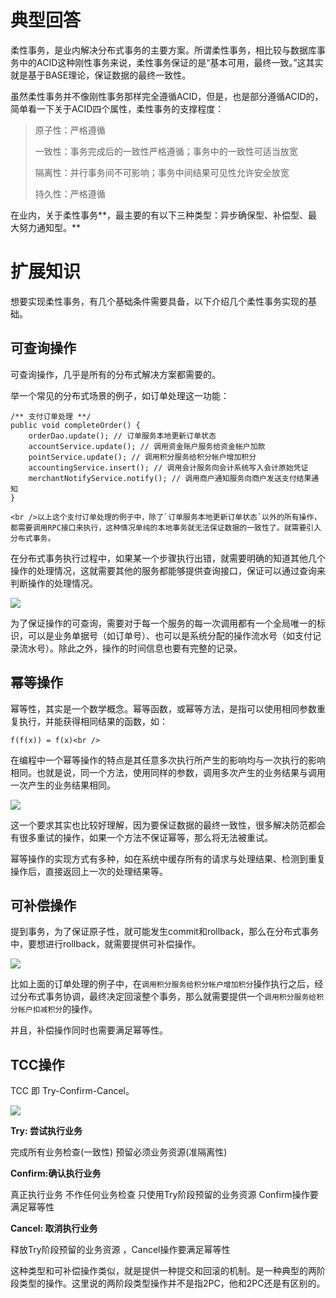 # 典型回答

柔性事务，是业内解决分布式事务的主要方案。所谓柔性事务，相比较与数据库事务中的ACID这种刚性事务来说，柔性事务保证的是“基本可用，最终一致。”这其实就是基于BASE理论，保证数据的最终一致性。

虽然柔性事务并不像刚性事务那样完全遵循ACID，但是，也是部分遵循ACID的，简单看一下关于ACID四个属性，柔性事务的支撑程度：

> 原子性：严格遵循
>  
> 一致性：事务完成后的一致性严格遵循；事务中的一致性可适当放宽
>  
> 隔离性：并行事务间不可影响；事务中间结果可见性允许安全放宽
>  
> 持久性：严格遵循


在业内，关于柔性事务**，最主要的有以下三种类型：异步确保型、补偿型、最大努力通知型。**

# 扩展知识

想要实现柔性事务，有几个基础条件需要具备，以下介绍几个柔性事务实现的基础。
## 可查询操作

可查询操作，几乎是所有的分布式解决方案都需要的。

举一个常见的分布式场景的例子，如订单处理这一功能：

 
```
/** 支付订单处理 **/
public void completeOrder() {
    orderDao.update(); // 订单服务本地更新订单状态
    accountService.update(); // 调用资金账户服务给资金帐户加款
    pointService.update(); // 调用积分服务给积分帐户增加积分
    accountingService.insert(); // 调用会计服务向会计系统写入会计原始凭证
    merchantNotifyService.notify(); // 调用商户通知服务向商户发送支付结果通知
}
```
    <br />以上这个支付订单处理的例子中，除了`订单服务本地更新订单状态`以外的所有操作，都需要调用RPC接口来执行，这种情况单纯的本地事务就无法保证数据的一致性了。就需要引入分布式事务。

在分布式事务执行过程中，如果某一个步骤执行出错，就需要明确的知道其他几个操作的处理情况，这就需要其他的服务都能够提供查询接口，保证可以通过查询来判断操作的处理情况。

![](https://cdn.nlark.com/yuque/0/2023/png/5378072/1676785247749-a617e323-d682-4086-a8de-d8a70ef7a7f6.png#averageHue=%23fefbf7&clientId=u6327d0e3-7723-4&from=paste&id=u41dc74a1&originHeight=235&originWidth=436&originalType=url&ratio=1.25&rotation=0&showTitle=false&status=done&style=none&taskId=u04c619b5-d53f-4abd-8e7e-a0e0a794e69&title=)

为了保证操作的可查询，需要对于每一个服务的每一次调用都有一个全局唯一的标识，可以是业务单据号（如订单号）、也可以是系统分配的操作流水号（如支付记录流水号）。除此之外，操作的时间信息也要有完整的记录。

## 幂等操作

幂等性，其实是一个数学概念。幂等函数，或幂等方法，是指可以使用相同参数重复执行，并能获得相同结果的函数，如：

    f(f(x)) = f(x)<br />    

在编程中一个幂等操作的特点是其任意多次执行所产生的影响均与一次执行的影响相同。也就是说，同一个方法，使用同样的参数，调用多次产生的业务结果与调用一次产生的业务结果相同。

![](https://cdn.nlark.com/yuque/0/2023/png/5378072/1676785273318-04757d3e-a013-456e-adf0-865bd75e2e1b.png#averageHue=%23fefefe&clientId=u6327d0e3-7723-4&from=paste&id=u13eca689&originHeight=271&originWidth=419&originalType=url&ratio=1.25&rotation=0&showTitle=false&status=done&style=none&taskId=u03d4aa5f-1ff8-4b20-ab39-ff79c2b9f70&title=)

这一个要求其实也比较好理解，因为要保证数据的最终一致性，很多解决防范都会有很多重试的操作，如果一个方法不保证幂等，那么将无法被重试。

幂等操作的实现方式有多种，如在系统中缓存所有的请求与处理结果、检测到重复操作后，直接返回上一次的处理结果等。

## 可补偿操作

提到事务，为了保证原子性，就可能发生commit和rollback，那么在分布式事务中，要想进行rollback，就需要提供可补偿操作。

![](https://cdn.nlark.com/yuque/0/2023/png/5378072/1676785294019-870c530a-8c74-480e-9d59-517e0d0b29d0.png#averageHue=%23fefefe&clientId=u6327d0e3-7723-4&from=paste&id=u39e718fc&originHeight=241&originWidth=388&originalType=url&ratio=1.25&rotation=0&showTitle=false&status=done&style=none&taskId=u5d01da3a-af35-42af-8ea9-b2319ecce40&title=)

比如上面的订单处理的例子中，在`调用积分服务给积分帐户增加积分`操作执行之后，经过分布式事务协调，最终决定回滚整个事务，那么就需要提供一个`调用积分服务给积分帐户扣减积分`的操作。

并且，补偿操作同时也需要满足幂等性。

## TCC操作

TCC 即 Try-Confirm-Cancel。

![](https://cdn.nlark.com/yuque/0/2023/png/5378072/1676785315031-87e9c3e1-c3db-4409-bade-85f42dbc2048.png#averageHue=%23fefbf6&clientId=u6327d0e3-7723-4&from=paste&id=u2555ff47&originHeight=246&originWidth=401&originalType=url&ratio=1.25&rotation=0&showTitle=false&status=done&style=none&taskId=uc56f733f-0a40-428b-aa75-758315678fb&title=)

**Try: 尝试执行业务**

完成所有业务检查(一致性) 预留必须业务资源(准隔离性)

**Confirm:确认执行业务**

真正执行业务 不作任何业务检查 只使用Try阶段预留的业务资源 Confirm操作要满足幂等性

**Cancel: 取消执行业务**

释放Try阶段预留的业务资源 ，Cancel操作要满足幂等性

这种类型和可补偿操作类似，就是提供一种提交和回滚的机制。是一种典型的两阶段类型的操作。这里说的两阶段类型操作并不是指2PC，他和2PC还是有区别的。

